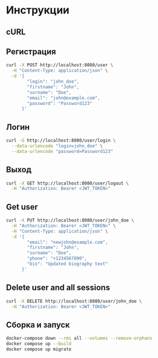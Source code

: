 # Инструкции

## cURL

## Регистрация

```bash
curl -X POST http://localhost:8080/user \
  -H "Content-Type: application/json" \
  -d '{
        "login": "john_doe",
        "firstname": "John",
        "surname": "Doe",
        "email": "john@example.com",
        "password": "Password123"
      }'
```

## Логин

```bash
curl -G http://localhost:8080/user/login \
  --data-urlencode "login=john_doe" \
  --data-urlencode "password=Password123"
```

## Выход

```bash
curl -X GET http://localhost:8080/user/logout \
  -H "Authorization: Bearer <JWT_TOKEN>"
```

## Get user

```bash
curl -X PUT http://localhost:8080/user/john_doe \
  -H "Authorization: Bearer <JWT_TOKEN>" \
  -H "Content-Type: application/json" \
  -d '{
        "email": "newjohn@example.com",
        "firstname": "John",
        "surname": "Doe",
        "phone": "+1234567890",
        "bio": "Updated biography text"
      }'
```

## Delete user and all sessions

```bash
curl -X DELETE http://localhost:8080/user/john_doe \
  -H "Authorization: Bearer <JWT_TOKEN>"
```


## Сборка и запуск

```bash
docker-compose down --rmi all --volumes --remove-orphans
docker compose up --build
docker compose up migrate
